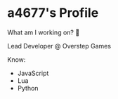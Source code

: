 # a4677's Profile

What am I working on? :eyes:

Lead Developer @ Overstep Games

Know:
- JavaScript
- Lua
- Python
